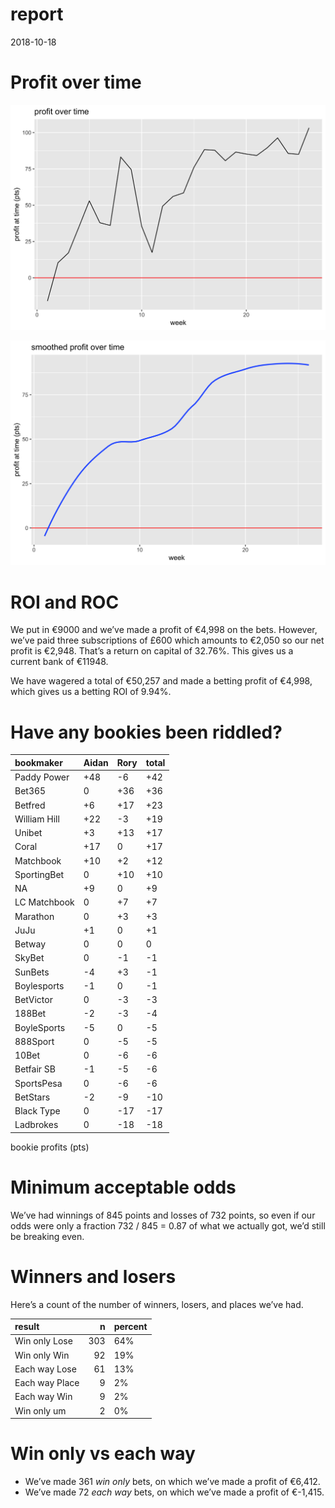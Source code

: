 report
================
2018-10-18

# Profit over time

![](report_files/figure-gfm/profit-over-time-1.png)<!-- -->

![](report_files/figure-gfm/profit-over-time-smooth-1.png)<!-- -->

# ROI and ROC

We put in €9000 and we’ve made a profit of €4,998 on the bets. However,
we’ve paid three subscriptions of £600 which amounts to €2,050 so our
net profit is €2,948. That’s a return on capital of 32.76%. This gives
us a current bank of €11948.

We have wagered a total of €50,257 and made a betting profit of €4,998,
which gives us a betting ROI of 9.94%.

# Have any bookies been riddled?

| bookmaker    | Aidan | Rory | total |
| :----------- | :---- | :--- | :---- |
| Paddy Power  | \+48  | \-6  | \+42  |
| Bet365       | 0     | \+36 | \+36  |
| Betfred      | \+6   | \+17 | \+23  |
| William Hill | \+22  | \-3  | \+19  |
| Unibet       | \+3   | \+13 | \+17  |
| Coral        | \+17  | 0    | \+17  |
| Matchbook    | \+10  | \+2  | \+12  |
| SportingBet  | 0     | \+10 | \+10  |
| NA           | \+9   | 0    | \+9   |
| LC Matchbook | 0     | \+7  | \+7   |
| Marathon     | 0     | \+3  | \+3   |
| JuJu         | \+1   | 0    | \+1   |
| Betway       | 0     | 0    | 0     |
| SkyBet       | 0     | \-1  | \-1   |
| SunBets      | \-4   | \+3  | \-1   |
| Boylesports  | \-1   | 0    | \-1   |
| BetVictor    | 0     | \-3  | \-3   |
| 188Bet       | \-2   | \-3  | \-4   |
| BoyleSports  | \-5   | 0    | \-5   |
| 888Sport     | 0     | \-5  | \-5   |
| 10Bet        | 0     | \-6  | \-6   |
| Betfair SB   | \-1   | \-5  | \-6   |
| SportsPesa   | 0     | \-6  | \-6   |
| BetStars     | \-2   | \-9  | \-10  |
| Black Type   | 0     | \-17 | \-17  |
| Ladbrokes    | 0     | \-18 | \-18  |

bookie profits (pts)

# Minimum acceptable odds

We’ve had winnings of 845 points and losses of 732 points, so even if
our odds were only a fraction 732 / 845 = 0.87 of what we actually got,
we’d still be breaking even.

# Winners and losers

Here’s a count of the number of winners, losers, and places we’ve had.

| result         |   n | percent |
| :------------- | --: | :------ |
| Win only Lose  | 303 | 64%     |
| Win only Win   |  92 | 19%     |
| Each way Lose  |  61 | 13%     |
| Each way Place |   9 | 2%      |
| Each way Win   |   9 | 2%      |
| Win only um    |   2 | 0%      |

# Win only vs each way

  - We’ve made 361 *win only* bets, on which we’ve made a profit of
    €6,412.
  - We’ve made 72 *each way* bets, on which we’ve made a profit of
    €-1,415.
